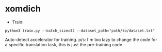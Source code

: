 # xomdich
- Train:
```
python3 train.py --batch_size=32 --dataset_path="path/to/dataset.txt"
```
Auto-detect accelerator for training.
p/s: I'm too lazy to change the code for a specific translation task, this is just the pre-training code.
